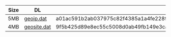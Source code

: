 |    Size   |     DL  | sha512sum |
|  ---  |  ---  |  ---  |
| 5MB | [geoip.dat](https://cdn.jsdelivr.net/gh/googleians/Rules@main/geoip.dat) | a01ac591b2ab037975c82f4385a1a4fe228909986d2e43ae8ff5e4e2abe3a6b01ccf70fa7947adbf6b5c11e0c6688efdeba7588f3bba47452470acd1eecb7d3d |
| 4MB | [geosite.dat](https://cdn.jsdelivr.net/gh/googleians/Rules@main/geosite.dat) | 9f5b425d89e8ec55c5008d0ab49fb149e3ca298e87c801201efc34fad1ec0b767f1fef1fb61c00ef716734923d72777103f5ba64fcb6f713da6aecaa43d3c942 |
